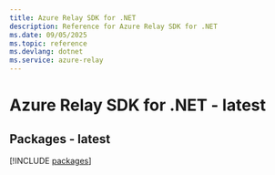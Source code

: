 ```yaml
---
title: Azure Relay SDK for .NET
description: Reference for Azure Relay SDK for .NET
ms.date: 09/05/2025
ms.topic: reference
ms.devlang: dotnet
ms.service: azure-relay
---
```

# Azure Relay SDK for .NET - latest
## Packages - latest
[!INCLUDE [packages](relay-index.md)]